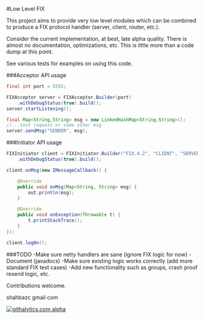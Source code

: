 #Low Level FIX

This project aims to provide very low level modules which can be combined to produce a FIX protocol handler (server, client, router, etc.).

Consider the current implementation, at best, late alpha quality.  There is almost no documentation, optimizations, etc.  This is little more than a code dump at this point.

See various tests for examples on using this code.

###Acceptor API usage
```java
final int port = 5555;

FIXAcceptor server = FIXAcceptor.Builder(port)
    .withDebugStatus(true).build();
server.startListening();

final Map<String,String> msg = new LinkedHashMap<String,String>();
//...test request or some other msg
server.sendMsg("SENDER", msg);
```

###Initiator API usage
```java
FIXInitiator client = FIXInitiator.Builder("FIX.4.2", "CLIENT", "SERVER", "localhost", 5555)
    .withDebugStatus(true).build();

client.onMsg(new IMessageCallback() {

	@Override
	public void onMsg(Map<String, String> msg) {
		out.println(msg);
	}

	@Override
	public void onException(Throwable t) {
		t.printStackTrace();
	}
});

client.logOn();
```
		

###TODO
-Make sure netty handlers are sane (ignore FIX logic for now)
-Document (javadocs)
-Make sure existing logic works correctly (add more standard FIX test cases)
-Add new functionality such as groups, crash proof resend logic, etc.

Contributions welcome.

shahbazc gmail com

[![githalytics.com alpha](https://cruel-carlota.pagodabox.com/1c567e793871417659e0c119d1b6dfde "githalytics.com")](http://githalytics.com/falconair/lowlevelfix)
